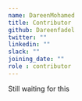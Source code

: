 ```yaml
---
name: DareenMohamed
title: Contributor
github: Dareenfadel
twitter: ""
linkedin: ""
slack: ""
joining_date: ""
role : contributor
---
```


Still waiting for this
